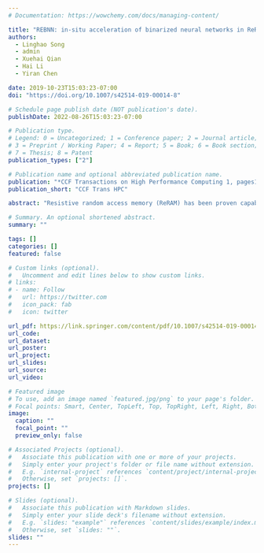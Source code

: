 ```yaml
---
# Documentation: https://wowchemy.com/docs/managing-content/

title: "REBNN: in-situ acceleration of binarized neural networks in ReRAM using complementary resistive cell"
authors:
  - Linghao Song
  - admin
  - Xuehai Qian
  - Hai Li 
  - Yiran Chen 

date: 2019-10-23T15:03:23-07:00
doi: "https://doi.org/10.1007/s42514-019-00014-8"

# Schedule page publish date (NOT publication's date).
publishDate: 2022-08-26T15:03:23-07:00

# Publication type.
# Legend: 0 = Uncategorized; 1 = Conference paper; 2 = Journal article;
# 3 = Preprint / Working Paper; 4 = Report; 5 = Book; 6 = Book section;
# 7 = Thesis; 8 = Patent
publication_types: ["2"]

# Publication name and optional abbreviated publication name.
publication: "*CCF Transactions on High Performance Computing 1, pages196–208 (2019)*"
publication_short: "CCF Trans HPC"

abstract: "Resistive random access memory (ReRAM) has been proven capable to efficiently perform in-situ matrix-vector computations in convolutional neural network (CNN) processing. The computations are often conducted on multi-level cell (MLC) that have limited precision and hence, show significant vulnerability to noises. The binarized neural network (BNN) is a hardware-friendly model that can dramatically reduce the computation and storage overheads. However, XNOR, which is the key operation in BNNs, cannot be directly computed in-situ in ReRAM because of its nonlinear behavior. To enable real in-situ processing of BNNs in ReRAM, we modified the BNN algorithm to enable direct computation of XNOR, POPCOUNT and POOL based on ReRAM cells. We also proposed the complementary resistive cell (CRC) design to efficiently conduct XNOR operations and optimized the pipeline design with decoupled buffer and computation stages. Our results show our scheme, namely, ReBNN, improves the system performance by 25.36 × and the energy efficiency by 4.26 × compared to conventional ReRAM based accelerator, and ensures a throughput higher than state-of-the-art BNN accelerators. The correctness of the modified algorithm is also validated"

# Summary. An optional shortened abstract.
summary: ""

tags: []
categories: []
featured: false

# Custom links (optional).
#   Uncomment and edit lines below to show custom links.
# links:
# - name: Follow
#   url: https://twitter.com
#   icon_pack: fab
#   icon: twitter

url_pdf: https://link.springer.com/content/pdf/10.1007/s42514-019-00014-8.pdf
url_code:
url_dataset:
url_poster:
url_project:
url_slides:
url_source:
url_video:

# Featured image
# To use, add an image named `featured.jpg/png` to your page's folder. 
# Focal points: Smart, Center, TopLeft, Top, TopRight, Left, Right, BottomLeft, Bottom, BottomRight.
image:
  caption: ""
  focal_point: ""
  preview_only: false

# Associated Projects (optional).
#   Associate this publication with one or more of your projects.
#   Simply enter your project's folder or file name without extension.
#   E.g. `internal-project` references `content/project/internal-project/index.md`.
#   Otherwise, set `projects: []`.
projects: []

# Slides (optional).
#   Associate this publication with Markdown slides.
#   Simply enter your slide deck's filename without extension.
#   E.g. `slides: "example"` references `content/slides/example/index.md`.
#   Otherwise, set `slides: ""`.
slides: ""
---
```

